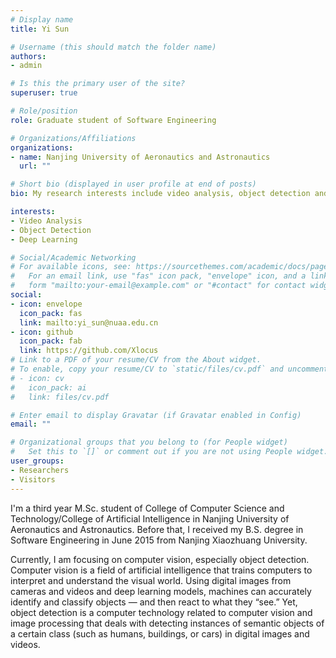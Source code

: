 ```yaml
---
# Display name
title: Yi Sun

# Username (this should match the folder name)
authors:
- admin

# Is this the primary user of the site?
superuser: true

# Role/position
role: Graduate student of Software Engineering

# Organizations/Affiliations
organizations:
- name: Nanjing University of Aeronautics and Astronautics
  url: ""

# Short bio (displayed in user profile at end of posts)
bio: My research interests include video analysis, object detection and deep learning.

interests:
- Video Analysis
- Object Detection
- Deep Learning

# Social/Academic Networking
# For available icons, see: https://sourcethemes.com/academic/docs/page-builder/#icons
#   For an email link, use "fas" icon pack, "envelope" icon, and a link in the
#   form "mailto:your-email@example.com" or "#contact" for contact widget.
social:
- icon: envelope
  icon_pack: fas
  link: mailto:yi_sun@nuaa.edu.cn
- icon: github
  icon_pack: fab
  link: https://github.com/Xlocus
# Link to a PDF of your resume/CV from the About widget.
# To enable, copy your resume/CV to `static/files/cv.pdf` and uncomment the lines below.
# - icon: cv
#   icon_pack: ai
#   link: files/cv.pdf

# Enter email to display Gravatar (if Gravatar enabled in Config)
email: ""

# Organizational groups that you belong to (for People widget)
#   Set this to `[]` or comment out if you are not using People widget.
user_groups:
- Researchers
- Visitors
---
```


I'm a third year M.Sc. student of College of Computer Science and Technology/College of Artificial Intelligence in Nanjing University of Aeronautics and Astronautics. Before that, I received my B.S. degree in Software Engineering in June 2015 from Nanjing Xiaozhuang University.

Currently, I am focusing on computer vision, especially object detection. Computer vision is a field of artificial intelligence that trains computers to interpret and understand the visual world. Using digital images from cameras and videos and deep learning models, machines can accurately identify and classify objects — and then react to what they “see.” Yet, object detection is a computer technology related to computer vision and image processing that deals with detecting instances of semantic objects of a certain class (such as humans, buildings, or cars) in digital images and videos.
